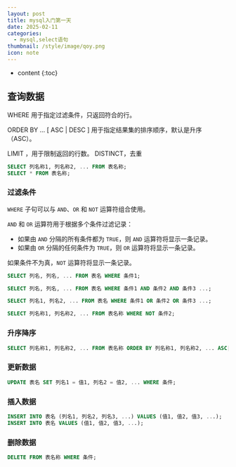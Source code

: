 ```yaml
---
layout: post
title: mysql入门第一天
date: 2025-02-11
categories:
  - mysql,select语句
thumbnail: /style/image/qoy.png
icon: note
---
```


* content
{:toc}
## 查询数据

WHERE 用于指定过滤条件，只返回符合的行。

ORDER BY … [ ASC | DESC ] 用于指定结果集的排序顺序，默认是升序（ASC）。

LIMIT ，用于限制返回的行数。 DISTINCT，去重

```sql
SELECT 列名称1, 列名称2, ... FROM 表名称;
SELECT * FROM 表名称;
```

### 过滤条件

`WHERE` 子句可以与 `AND`、`OR` 和 `NOT` 运算符组合使用。

`AND` 和 `OR` 运算符用于根据多个条件过滤记录：

- 如果由 `AND` 分隔的所有条件都为 `TRUE`，则 `AND` 运算符将显示一条记录。
- 如果由 `OR` 分隔的任何条件为 `TRUE`，则 `OR` 运算符将显示一条记录。

如果条件不为真，`NOT` 运算符将显示一条记录。

```sql
SELECT 列名, 列名, ... FROM 表名 WHERE 条件1;

SELECT 列名, 列名, ... FROM 表名 WHERE 条件1 AND 条件2 AND 条件3 ...;

SELECT 列名1, 列名2, ... FROM 表名 WHERE 条件1 OR 条件2 OR 条件3 ...;

SELECT 列名称1, 列名称2, ... FROM 表名称 WHERE NOT 条件2;
```

### 升序降序

```sql
SELECT 列名称1, 列名称2, ... FROM 表名称 ORDER BY 列名称1, 列名称2, ... ASC|DESC;
```

### 更新数据

```sql
UPDATE 表名 SET 列名1 = 值1, 列名2 = 值2, ... WHERE 条件;
```

### 插入数据

```sql
INSERT INTO 表名 (列名1, 列名2, 列名3, ...) VALUES (值1, 值2, 值3, ...);
INSERT INTO 表名 VALUES (值1, 值2, 值3, ...);
```

### 删除数据

```sql
DELETE FROM 表名称 WHERE 条件;
```
